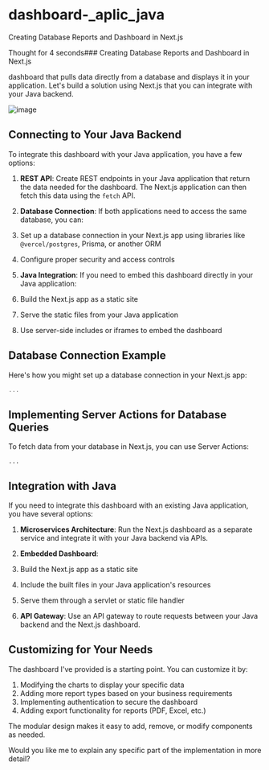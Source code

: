 # dashboard-_aplic_java
Creating Database Reports and Dashboard in Next.js


Thought for 4 seconds### Creating Database Reports and Dashboard in Next.js

dashboard that pulls data directly from a database and displays it in your application. Let's build a solution using Next.js that you can integrate with your Java backend.


![image](https://github.com/user-attachments/assets/4a113750-f0a6-4391-9b4b-fc731489315e)



## Connecting to Your Java Backend

To integrate this dashboard with your Java application, you have a few options:

1. **REST API**: Create REST endpoints in your Java application that return the data needed for the dashboard. The Next.js application can then fetch this data using the `fetch` API.
2. **Database Connection**: If both applications need to access the same database, you can:

1. Set up a database connection in your Next.js app using libraries like `@vercel/postgres`, Prisma, or another ORM
2. Configure proper security and access controls



3. **Java Integration**: If you need to embed this dashboard directly in your Java application:

1. Build the Next.js app as a static site
2. Serve the static files from your Java application
3. Use server-side includes or iframes to embed the dashboard





## Database Connection Example

Here's how you might set up a database connection in your Next.js app:

```javascript
...
```

## Implementing Server Actions for Database Queries

To fetch data from your database in Next.js, you can use Server Actions:

```typescriptreact
...
```

## Integration with Java

If you need to integrate this dashboard with an existing Java application, you have several options:

1. **Microservices Architecture**: Run the Next.js dashboard as a separate service and integrate it with your Java backend via APIs.
2. **Embedded Dashboard**:

1. Build the Next.js app as a static site
2. Include the built files in your Java application's resources
3. Serve them through a servlet or static file handler



3. **API Gateway**: Use an API gateway to route requests between your Java backend and the Next.js dashboard.


## Customizing for Your Needs

The dashboard I've provided is a starting point. You can customize it by:

1. Modifying the charts to display your specific data
2. Adding more report types based on your business requirements
3. Implementing authentication to secure the dashboard
4. Adding export functionality for reports (PDF, Excel, etc.)


The modular design makes it easy to add, remove, or modify components as needed.

Would you like me to explain any specific part of the implementation in more detail?
